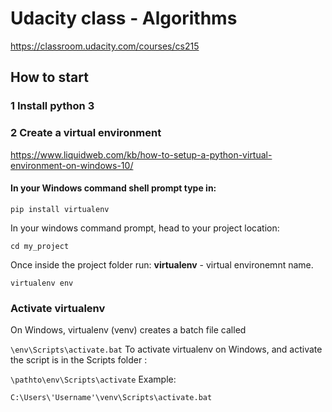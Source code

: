 # Udacity class - Algorithms

https://classroom.udacity.com/courses/cs215

## How to start
### 1 Install python 3

### 2 Create a virtual environment

https://www.liquidweb.com/kb/how-to-setup-a-python-virtual-environment-on-windows-10/

#### In your Windows command shell prompt type in:

`pip install virtualenv`

In your windows command prompt, head to your project location: 

`cd my_project`

Once inside the project folder run: **virtualenv** - virtual environemnt name.

`virtualenv env`

### Activate virtualenv 
On Windows, virtualenv (venv) creates a batch file called 

`\env\Scripts\activate.bat`
To activate virtualenv on Windows, and activate the script is in the Scripts folder :

`\pathto\env\Scripts\activate`
Example: 

`C:\Users\'Username'\venv\Scripts\activate.bat`